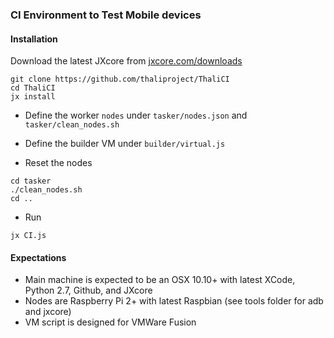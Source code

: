 ### CI Environment to Test Mobile devices

#### Installation

Download the latest JXcore from [jxcore.com/downloads](http://jxcore.com/downloads)

```
git clone https://github.com/thaliproject/ThaliCI
cd ThaliCI
jx install
```

- Define the worker `nodes` under `tasker/nodes.json` and `tasker/clean_nodes.sh`

- Define the builder VM under `builder/virtual.js`

- Reset the nodes

```
cd tasker
./clean_nodes.sh
cd ..
```

- Run
```
jx CI.js
```

#### Expectations

- Main machine is expected to be an OSX 10.10+ with latest XCode, Python 2.7, Github, and JXcore
- Nodes are Raspberry Pi 2+ with latest Raspbian (see tools folder for adb and jxcore)
- VM script is designed for VMWare Fusion